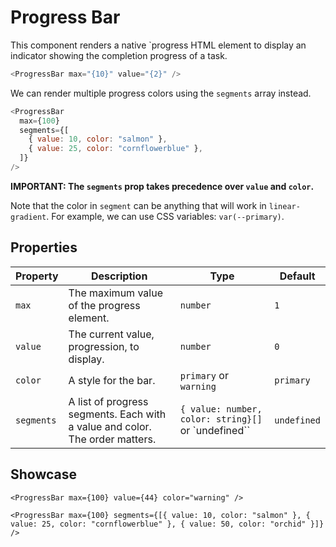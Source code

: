 <script lang="ts">
    import ProgressBar from "$lib/components/ProgressBar.svelte";
</script>

# Progress Bar

This component renders a native `progress HTML element to display an indicator showing the completion progress of a task.

```javascript
<ProgressBar max="{10}" value="{2}" />
```

We can render multiple progress colors using the `segments` array instead.

```javascript
<ProgressBar
  max={100}
  segments={[
    { value: 10, color: "salmon" },
    { value: 25, color: "cornflowerblue" },
  ]}
/>
```

**IMPORTANT: The `segments` prop takes precedence over `value` and `color`.**

Note that the color in `segment` can be anything that will work in `linear-gradient`. For example, we can use CSS variables: `var(--primary)`.

## Properties

| Property   | Description                                                                  | Type                                                | Default     |
| ---------- | ---------------------------------------------------------------------------- | --------------------------------------------------- | ----------- |
| `max`      | The maximum value of the progress element.                                   | `number`                                            | `1`         |
| `value`    | The current value, progression, to display.                                  | `number`                                            | `0`         |
| `color`    | A style for the bar.                                                         | `primary` or `warning`                              | `primary`   |
| `segments` | A list of progress segments. Each with a value and color. The order matters. | `{ value: number, color: string}[]` or `undefined`` | `undefined` |

## Showcase

<div class="card-grid" data-tid="showcase">
    <ProgressBar max={10} value={2} />

    <ProgressBar max={100} value={44} color="warning" />

    <ProgressBar max={100} segments={[{ value: 10, color: "salmon" }, { value: 25, color: "cornflowerblue" }, { value: 50, color: "orchid" }]} />

</div>
